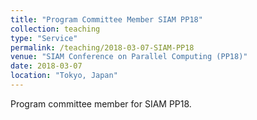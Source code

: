```yaml
---
title: "Program Committee Member SIAM PP18"
collection: teaching
type: "Service"
permalink: /teaching/2018-03-07-SIAM-PP18
venue: "SIAM Conference on Parallel Computing (PP18)"
date: 2018-03-07
location: "Tokyo, Japan"
---
```


Program committee member for SIAM PP18.
